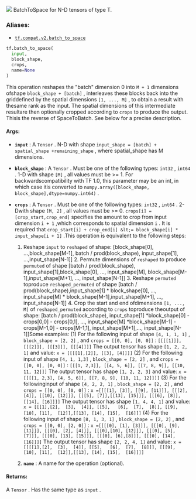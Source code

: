 ![](https://tensorflow.google.cn/images/tf_logo_32px.png)
BatchToSpace for N-D tensors of type T.

### Aliases:

- [ `tf.compat.v2.batch_to_space` ](/api_docs/python/tf/batch_to_space)


```python
tf.batch_to_space(
  input,
  block_shape,
  crops,
  name=None
)

```


This operation reshapes the "batch" dimension 0 into  `M + 1`  dimensions ofshape  `block_shape + [batch]` , interleaves these blocks back into the griddefined by the spatial dimensions  `[1, ..., M]` , to obtain a result with thesame rank as the input.  The spatial dimensions of this intermediate resultare then optionally cropped according to  `crops`  to produce the output.  Thisis the reverse of SpaceToBatch.  See below for a precise description.

#### Args:

- **`input`** : A  `Tensor` . N-D with shape  `input_shape = [batch] + spatial_shape +remaining_shape` , where spatial_shape has M dimensions.

- **`block_shape`** : A  `Tensor` . Must be one of the following types:  `int32` , `int64` . 1-D with shape  `[M]` , all values must be &gt;= 1. For backwardscompatibility with TF 1.0, this parameter may be an int, in which case itis converted to  `numpy.array([block_shape, block_shape],dtype=numpy.int64)` .

- **`crops`** : A  `Tensor` . Must be one of the following types:  `int32` ,  `int64` . 2-Dwith shape  `[M, 2]` , all values must be &gt;= 0.  `crops[i] = [crop_start,crop_end]`  specifies the amount to crop from input dimension  `i + 1` ,which corresponds to spatial dimension  `i` .  It is required that `crop_start[i] + crop_end[i] &lt;= block_shape[i] * input_shape[i + 1]` .This operation is equivalent to the following steps:<ol><li>Reshape  `input`  to  `reshaped`  of shape: [block_shape[0], ...,block_shape[M-1], batch / prod(block_shape), input_shape[1], ...,input_shape[N-1]]  2. Permute dimensions of  `reshaped`  to produce `permuted`  of shape [batch / prod(block_shape),  input_shape[1],block_shape[0], ..., input_shape[M], block_shape[M-1],input_shape[M+1], ..., input_shape[N-1]]  3. Reshape  `permuted`  toproduce  `reshaped_permuted`  of shape [batch / prod(block_shape),input_shape[1] * block_shape[0], ..., input_shape[M] * block_shape[M-1],input_shape[M+1], ..., input_shape[N-1]]  4. Crop the start and end ofdimensions  `[1, ..., M]`  of  `reshaped_permuted`  according to  `crops`  toproduce theoutput of shape: [batch / prod(block_shape),  input_shape[1] *block_shape[0] - crops[0,0] - crops[0,1], ..., input_shape[M] *block_shape[M-1] - crops[M-1,0] - crops[M-1,1],  input_shape[M+1],..., input_shape[N-1]]Some examples:  (1) For the following input of shape  `[4, 1, 1, 1]` , `block_shape = [2, 2]` , and  `crops = [[0, 0], [0, 0]]` :   `[[[[1]]],[[[2]]], [[[3]]], [[[4]]]]` The output tensor has shape  `[1, 2, 2, 1]`  and value:   `x = [[[[1],[2]], [[3], [4]]]]`   (2) For the following input of shape  `[4, 1, 1,3]` , `block_shape = [2, 2]` , and  `crops = [[0, 0], [0, 0]]` :   `[[[1, 2,3]], [[4, 5, 6]], [[7, 8, 9]], [[10, 11, 12]]]` The output tensor has shape  `[1, 2, 2, 3]`  and value:   `x = [[[[1, 2,3], [4, 5, 6]], [[7, 8, 9], [10, 11, 12]]]]`   (3) For the followinginput of shape  `[4, 2, 2, 1]` , `block_shape = [2, 2]` , and  `crops = [[0, 0], [0, 0]]` :   `x =[[[[1], [3]], [[9], [11]]], [[[2], [4]], [[10], [12]]], [[[5], [7]],[[13], [15]]], [[[6], [8]], [[14], [16]]]]` The output tensor has shape  `[1, 4, 4, 1]`  and value:   `x = [[[1],[2],  [3],  [4]], [[5],   [6],  [7],  [8]], [[9],  [10], [11],  [12]],[[13], [14], [15],  [16]]]`   (4) For the following input of shape `[8, 1, 3, 1]` , `block_shape = [2, 2]` , and  `crops = [[0, 0], [2, 0]]` :   `x =[[[[0], [1], [3]]], [[[0], [9], [11]]], [[[0], [2], [4]]], [[[0],[10], [12]]], [[[0], [5], [7]]], [[[0], [13], [15]]], [[[0], [6],[8]]], [[[0], [14], [16]]]]` The output tensor has shape  `[2, 2, 4, 1]`  and value:   `x = [[[[1],[2],  [3],  [4]], [[5],   [6],  [7],  [8]]], [[[9],  [10], [11],  [12]],[[13], [14], [15],  [16]]]]` 

- **`name`** : A name for the operation (optional).

#### Returns:

A  `Tensor` . Has the same type as  `input` .
